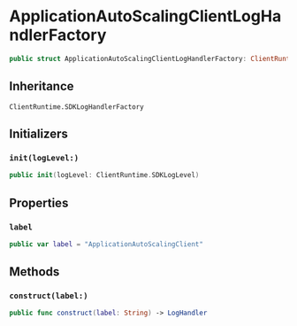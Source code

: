 # ApplicationAutoScalingClientLogHandlerFactory

``` swift
public struct ApplicationAutoScalingClientLogHandlerFactory: ClientRuntime.SDKLogHandlerFactory 
```

## Inheritance

`ClientRuntime.SDKLogHandlerFactory`

## Initializers

### `init(logLevel:)`

``` swift
public init(logLevel: ClientRuntime.SDKLogLevel) 
```

## Properties

### `label`

``` swift
public var label = "ApplicationAutoScalingClient"
```

## Methods

### `construct(label:)`

``` swift
public func construct(label: String) -> LogHandler 
```
